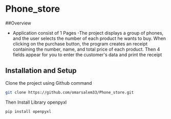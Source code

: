 # Phone_store

##Overview
- Application consist of 1 Pages
-The project displays a group of phones, and the user selects the number of each product he wants to buy. When clicking on the purchase button, the program creates an receipt containing the number, name, and total price of each product.
Then 4 fields appear for you to enter the customer's data and print the receipt

## Installation and Setup
Clone the project using Github command
```Bash
git clone https://github.com/omarsalem33/Phone_store.git
```
Then Install Library openpyxl
```Bash
pip install openpyxl
```
